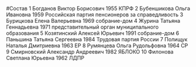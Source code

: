 #Состав
1 Богданов Виктор Борисович 1955 КПРФ
2 Бубеншикова Ольга Ивановна 1959 Российская партия пенсионеров за справедливость
3 Бурицкова Елена Валерьевна 1969 собрание-дом
4 Журина Татьяна Геннадьевна 1971 представительный орган муниципального образования
5 Козятинский Алексей Юрьевич 1991 собрание-дом
6 Паньшина Татьяна Сергеевна 1984 Трудовая партия России
7 Полищук Наталья Дмитриевна 1963 ЕР
8 Румянцева Ольга Рудольфовна 1964 СР
9 Смирновский Александр Андреевич 1982 ЯБЛОКО
10 Филонова Светлана Юрьевна 1962 ЛДПР
